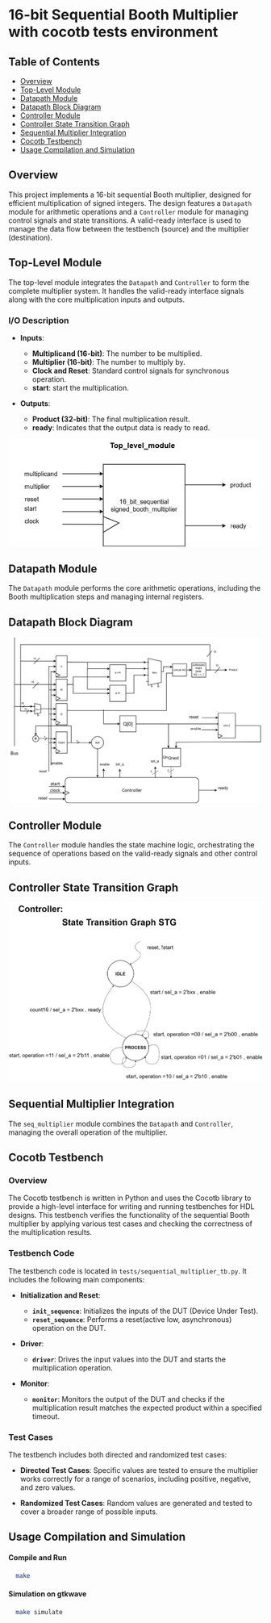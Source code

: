 # 16-bit Sequential Booth Multiplier with cocotb tests environment

## Table of Contents
- [Overview](#overview)
- [Top-Level Module](#top-level-module)
- [Datapath Module](#datapath-module)
- [Datapath Block Diagram](#datapath-block-diagram)
- [Controller Module](#controller-module)
- [Controller State Transition Graph](#controller-state-transition-graph)
- [Sequential Multiplier Integration](#sequential-multiplier-integration)
- [Cocotb Testbench](#cocotb-testbench)
- [Usage Compilation and Simulation](#usage-compilation-and-simulation)

## Overview
This project implements a 16-bit sequential Booth multiplier, designed for efficient multiplication of signed integers. The design features a `Datapath` module for arithmetic operations and a `Controller` module for managing control signals and state transitions. A valid-ready interface is used to manage the data flow between the testbench (source) and the multiplier (destination).


## Top-Level Module
The top-level module integrates the `Datapath` and `Controller` to form the complete multiplier system. It handles the valid-ready interface signals along with the core multiplication inputs and outputs.

### I/O Description
- **Inputs**:
  - **Multiplicand (16-bit)**: The number to be multiplied.
  - **Multiplier (16-bit)**: The number to multiply by.
  - **Clock and Reset**: Standard control signals for synchronous operation.
  - **start**: start the multiplication.

- **Outputs**:
  - **Product (32-bit)**: The final multiplication result.
  - **ready**: Indicates that the output data is ready to read.

![Top Level Diagram](./docs/Top_level_diagram.png)

## Datapath Module
The `Datapath` module performs the core arithmetic operations, including the Booth multiplication steps and managing internal registers.

## Datapath Block Diagram

![Datapath Block Diagram](./docs/datapath_16_bit_sequential_multiplier.png)

## Controller Module
The `Controller` module handles the state machine logic, orchestrating the sequence of operations based on the valid-ready signals and other control inputs.

## Controller State Transition Graph

![Controller State Transition Graph](./docs/Controller.png)

## Sequential Multiplier Integration
The `seq_multiplier` module combines the `Datapath` and `Controller`, managing the overall operation of the multiplier.

## Cocotb Testbench

### Overview
The Cocotb testbench is written in Python and uses the Cocotb library to provide a high-level interface for writing and running testbenches for HDL designs. This testbench verifies the functionality of the sequential Booth multiplier by applying various test cases and checking the correctness of the multiplication results.

### Testbench Code
The testbench code is located in `tests/sequential_multiplier_tb.py`. It includes the following main components:

- **Initialization and Reset**:
  - **`init_sequence`**: Initializes the inputs of the DUT (Device Under Test).
  - **`reset_sequence`**: Performs a reset(active low, asynchronous) operation on the DUT.

- **Driver**:
  - **`driver`**: Drives the input values into the DUT and starts the multiplication operation.

- **Monitor**:
  - **`monitor`**: Monitors the output of the DUT and checks if the multiplication result matches the expected product within a specified timeout.

### Test Cases
The testbench includes both directed and randomized test cases:

- **Directed Test Cases**: Specific values are tested to ensure the multiplier works correctly for a range of scenarios, including positive, negative, and zero values.

- **Randomized Test Cases**: Random values are generated and tested to cover a broader range of possible inputs.


## Usage Compilation and Simulation

#### Compile and Run
```bash
  make 
```
#### Simulation on gtkwave

```bash 
  make simulate
```

